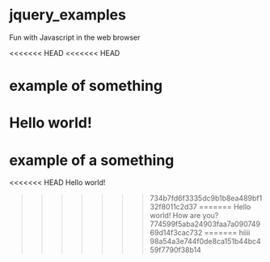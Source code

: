 # jquery_examples
Fun with Javascript in the web browser

<<<<<<< HEAD
<<<<<<< HEAD
# example of something
Hello world! 
=======
# example of a something
<<<<<<< HEAD
Hello world!
>>>>>>> 734b7fd6f3335dc9b1b8ea489bf132f8011c2d37
=======
Hello world!  How are you?
>>>>>>> 774599f5aba24903faa7a09074969d14f3cac732
=======
hiiii
>>>>>>> 98a54a3e744f0de8ca151b44bc459f7790f38b14
